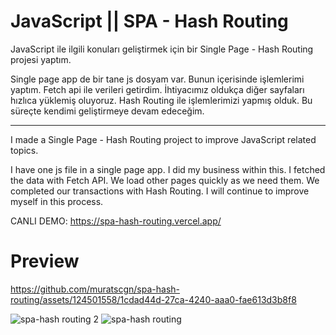 # JavaScript || SPA - Hash Routing

JavaScript ile ilgili konuları geliştirmek için bir Single Page - Hash Routing projesi yaptım.

Single page app de bir tane js dosyam var.  Bunun içerisinde işlemlerimi yaptım. Fetch api ile verileri getirdim.
İhtiyacımız oldukça diğer sayfaları hızlıca yüklemiş oluyoruz. Hash Routing ile işlemlerimizi yapmış olduk. 
Bu süreçte kendimi geliştirmeye devam edeceğim. 

--------------------------------------------------------------------------------

I made a Single Page - Hash Routing project to improve JavaScript related topics.

I have one js file in a single page app. I did my business within this. I fetched the data with Fetch API.
We load other pages quickly as we need them. We completed our transactions with Hash Routing.
I will continue to improve myself in this process.

CANLI DEMO: https://spa-hash-routing.vercel.app/

# Preview

https://github.com/muratscgn/spa-hash-routing/assets/124501558/1cdad44d-27ca-4240-aaa0-fae613d3b8f8

![spa-hash routing 2](https://github.com/muratscgn/spa-hash-routing/assets/124501558/f3e7efab-9251-45c6-9b06-8dac8a3f31b9)
![spa-hash routing](https://github.com/muratscgn/spa-hash-routing/assets/124501558/505dc60b-26d1-4f1e-b4e9-44c47c39011c)






